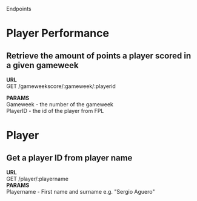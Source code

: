 Endpoints

# Player Performance

## Retrieve the amount of points a player scored in a given gameweek
  
<b>URL</b>  
GET /gameweekscore/:gameweek/:playerid  
  
<b>PARAMS</b>  
Gameweek - the number of the gameweek  
PlayerID - the id of the player from FPL  

# Player

## Get a player ID from player name
  
<b>URL</b>  
GET /player/:playername  
<b>PARAMS</b>  
Playername - First name and surname e.g. "Sergio Aguero"




